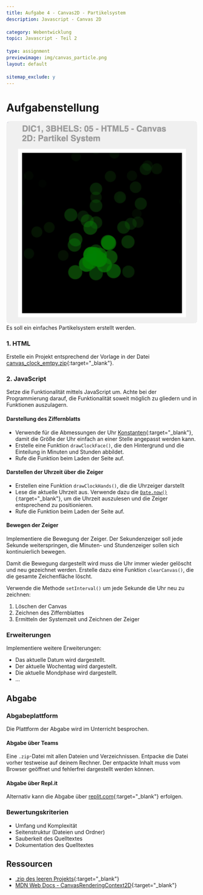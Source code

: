 ```yaml
---
title: Aufgabe 4 - Canvas2D - Partikelsystem
description: Javascript - Canvas 2D

category: Webentwicklung
topic: Javascript - Teil 2

type: assignment
previewimage: img/canvas_particle.png
layout: default

sitemap_exclude: y
---
```


# Aufgabenstellung


![Beispielhafte Umsetzung](img/canvas_particle.png)
Es soll ein einfaches Partikelsystem erstellt werden.

### 1. HTML

Erstelle ein Projekt entsprechend der Vorlage in der Datei [canvas_clock_emtpy.zip](./assets/canvas_clock_emtpy.zip){:target="_blank"}.


### 2. JavaScript

Setze die Funktionalität mittels JavaScript um. Achte bei der Programmierung darauf, die Funktionalität soweit möglich zu gliedern und in Funktionen auszulagern.

#### Darstellung des Ziffernblatts
* Verwende für die Abmessungen der Uhr [Konstanten](https://developer.mozilla.org/de/docs/Web/JavaScript/Reference/Statements/const){:target="_blank"}, damit die Größe der Uhr einfach an einer Stelle angepasst werden kann.
* Erstelle eine Funktion `drawClockFace()`, die den Hintergrund und die Einteilung in Minuten und Stunden abbildet.
* Rufe die Funktion beim Laden der Seite auf.


#### Darstellen der Uhrzeit über die Zeiger
* Erstellen eine Funktion `drawClockHands()`, die die Uhrzeiger darstellt
* Lese die aktuelle Uhrzeit aus. Verwende dazu die [`Date.now()`](https://developer.mozilla.org/de/docs/Web/JavaScript/Reference/Global_Objects/Date/now#){:target="_blank"}, um die Uhrzeit auszulesen und die Zeiger entsprechend zu positionieren.
* Rufe die Funktion beim Laden der Seite auf.


#### Bewegen der Zeiger
Implementiere die Bewegung der Zeiger. Der Sekundenzeiger soll jede Sekunde weiterspringen, die Minuten- und Stundenzeiger sollen sich kontinuierlich bewegen.

 Damit die Bewegung dargestellt wird muss die Uhr immer wieder gelöscht und neu gezeichnet werden. Erstelle dazu eine Funktion `clearCanvas()`, die die gesamte Zeichenfläche löscht.

Verwende die Methode `setInterval()` um jede Sekunde die Uhr neu zu zeichnen:
1. Löschen der Canvas
2. Zeichnen des Ziffernblattes
3. Ermitteln der Systemzeit und Zeichnen der Zeiger

### Erweiterungen

Implementiere weitere Erweiterungen:
* Das aktuelle Datum wird dargestellt.
* Der aktuelle Wochentag wird dargestellt.
* Die aktuelle Mondphase wird dargestellt.
* ...

## Abgabe

### Abgabeplattform
Die Plattform der Abgabe wird im Unterricht besprochen.

#### Abgabe über Teams
Eine `.zip`-Datei mit allen Dateien und Verzeichnissen. Entpacke die Datei vorher testweise auf deinem Rechner. Der entpackte Inhalt muss vom Browser geöffnet und fehlerfrei dargestellt werden können.

#### Abgabe über Repl.it
Alternativ kann die Abgabe über [replit.com](https://replit.com){:target="_blank"} erfolgen.

### Bewertungskriterien
* Umfang und Komplexität
* Seitenstruktur (Dateien und Ordner)
* Sauberkeit des Quelltextes
* Dokumentation des Quelltextes


## Ressourcen

* [.zip des leeren Projekts](./assets/canvas_clock_empty.zip){:target="_blank"}
* [MDN Web Docs - CanvasRenderingContext2D](https://developer.mozilla.org/de/docs/Web/API/CanvasRenderingContext2D){:target="_blank"}